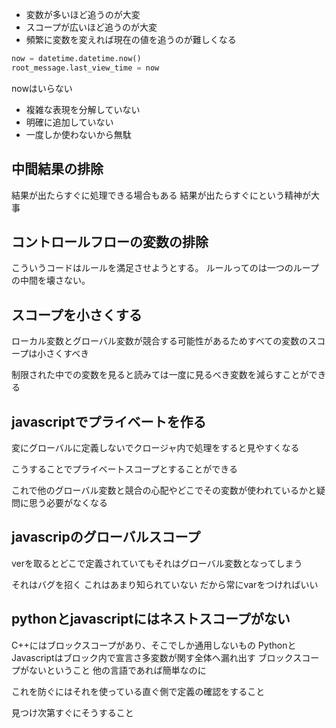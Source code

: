 - 変数が多いほど追うのが大変
- スコープが広いほど追うのが大変
- 頻繁に変数を変えれば現在の値を追うのが難しくなる

```python
now = datetime.datetime.now()
root_message.last_view_time = now
```
nowはいらない
- 複雑な表現を分解していない
- 明確に追加していない
- 一度しか使わないから無駄

## 中間結果の排除

結果が出たらすぐに処理できる場合もある
結果が出たらすぐにという精神が大事
## コントロールフローの変数の排除
こういうコードはルールを満足させようとする。
ルールってのは一つのループの中間を壊さない。

## スコープを小さくする
ローカル変数とグローバル変数が競合する可能性があるためすべての変数のスコープは小さくすべき

制限された中での変数を見ると読みては一度に見るべき変数を減らすことができる

## javascriptでプライベートを作る
変にグローバルに定義しないでクロージャ内で処理をすると見やすくなる

こうすることでプライベートスコープとすることができる

これで他のグローバル変数と競合の心配やどこでその変数が使われているかと疑問に思う必要がなくなる

## javascripのグローバルスコープ
verを取るとどこで定義されていてもそれはグローバル変数となってしまう

それはバグを招く
これはあまり知られていない
だから常にvarをつければいい

## pythonとjavascriptにはネストスコープがない

C++にはブロックスコープがあり、そこでしか通用しないもの
PythonとJavascriptはブロック内で宣言さ多変数が関す全体へ漏れ出す
ブロックスコープがないということ
他の言語であれば簡単なのに

これを防ぐにはそれを使っている直ぐ側で定義の確認をすること

見つけ次第すぐにそうすること

